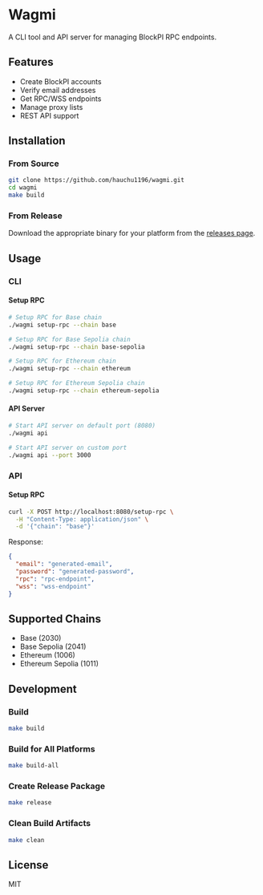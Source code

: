 # Wagmi

A CLI tool and API server for managing BlockPI RPC endpoints.

## Features

- Create BlockPI accounts
- Verify email addresses
- Get RPC/WSS endpoints
- Manage proxy lists
- REST API support

## Installation

### From Source

```bash
git clone https://github.com/hauchu1196/wagmi.git
cd wagmi
make build
```

### From Release

Download the appropriate binary for your platform from the [releases page](https://github.com/hauchu1196/wagmi/releases).

## Usage

### CLI

#### Setup RPC

```bash
# Setup RPC for Base chain
./wagmi setup-rpc --chain base

# Setup RPC for Base Sepolia chain
./wagmi setup-rpc --chain base-sepolia

# Setup RPC for Ethereum chain
./wagmi setup-rpc --chain ethereum

# Setup RPC for Ethereum Sepolia chain
./wagmi setup-rpc --chain ethereum-sepolia
```

#### API Server

```bash
# Start API server on default port (8080)
./wagmi api

# Start API server on custom port
./wagmi api --port 3000
```

### API

#### Setup RPC

```bash
curl -X POST http://localhost:8080/setup-rpc \
  -H "Content-Type: application/json" \
  -d '{"chain": "base"}'
```

Response:
```json
{
  "email": "generated-email",
  "password": "generated-password",
  "rpc": "rpc-endpoint",
  "wss": "wss-endpoint"
}
```

## Supported Chains

- Base (2030)
- Base Sepolia (2041)
- Ethereum (1006)
- Ethereum Sepolia (1011)

## Development

### Build

```bash
make build
```

### Build for All Platforms

```bash
make build-all
```

### Create Release Package

```bash
make release
```

### Clean Build Artifacts

```bash
make clean
```

## License

MIT 